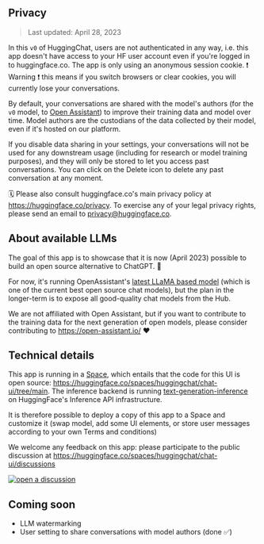 ## Privacy

> Last updated: April 28, 2023

In this `v0` of HuggingChat, users are not authenticated in any way, i.e. this app doesn't have access to your HF user account even if you're logged in to huggingface.co. The app is only using an anonymous session cookie. ❗️ Warning ❗️ this means if you switch browsers or clear cookies, you will currently lose your conversations.

By default, your conversations are shared with the model's authors (for the `v0` model, to <a target="_blank" href="https://open-assistant.io/dashboard">Open Assistant</a>) to improve their training data and model over time. Model authors are the custodians of the data collected by their model, even if it's hosted on our platform.

If you disable data sharing in your settings, your conversations will not be used for any downstream usage (including for research or model training purposes), and they will only be stored to let you access past conversations. You can click on the Delete icon to delete any past conversation at any moment.

🗓 Please also consult huggingface.co's main privacy policy at https://huggingface.co/privacy. To exercise any of your legal privacy rights, please send an email to privacy@huggingface.co.

## About available LLMs

The goal of this app is to showcase that it is now (April 2023) possible to build an open source alternative to ChatGPT. 💪

For now, it's running OpenAssistant's [latest LLaMA based model](https://huggingface.co/OpenAssistant/oasst-sft-6-llama-30b-xor) (which is one of the current best open source chat models), but the plan in the longer-term is to expose all good-quality chat models from the Hub.

We are not affiliated with Open Assistant, but if you want to contribute to the training data for the next generation of open models, please consider contributing to https://open-assistant.io/ ❤️

## Technical details

This app is running in a [Space](https://huggingface.co/docs/hub/spaces-overview), which entails that the code for this UI is open source: https://huggingface.co/spaces/huggingchat/chat-ui/tree/main.
The inference backend is running [text-generation-inference](https://github.com/huggingface/text-generation-inference) on HuggingFace's Inference API infrastructure.

It is therefore possible to deploy a copy of this app to a Space and customize it (swap model, add some UI elements, or store user messages according to your own Terms and conditions)

We welcome any feedback on this app: please participate to the public discussion at https://huggingface.co/spaces/huggingchat/chat-ui/discussions

<a target="_blank" href="https://huggingface.co/spaces/huggingchat/chat-ui/discussions"><img src="https://huggingface.co/datasets/huggingface/badges/raw/main/open-a-discussion-xl.svg" title="open a discussion"></a>

## Coming soon

- LLM watermarking
- User setting to share conversations with model authors (done ✅)
